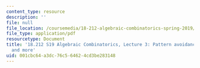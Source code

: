 ```yaml
---
content_type: resource
description: ''
file: null
file_location: /coursemedia/18-212-algebraic-combinatorics-spring-2019/001cbc64a3dc76c564624cd3be283148_MIT18_212S19_lec3.pdf
file_type: application/pdf
resourcetype: Document
title: '18.212 S19 Algebraic Combinatorics, Lecture 3: Pattern avoidance in permutations
  and more'
uid: 001cbc64-a3dc-76c5-6462-4cd3be283148
---
```

